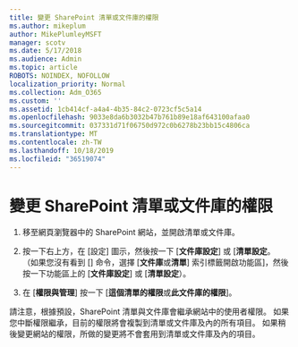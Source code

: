 ```yaml
---
title: 變更 SharePoint 清單或文件庫的權限
ms.author: mikeplum
author: MikePlumleyMSFT
manager: scotv
ms.date: 5/17/2018
ms.audience: Admin
ms.topic: article
ROBOTS: NOINDEX, NOFOLLOW
localization_priority: Normal
ms.collection: Adm_O365
ms.custom: ''
ms.assetid: 1cb414cf-a4a4-4b35-84c2-0723cf5c5a14
ms.openlocfilehash: 9033e8da6b3032b47b761b89e18af643100afaa0
ms.sourcegitcommit: 037331d71f06750d972c0b6278b23bb15c4806ca
ms.translationtype: MT
ms.contentlocale: zh-TW
ms.lasthandoff: 10/18/2019
ms.locfileid: "36519074"
---
```

# <a name="change-permissions-for-a-sharepoint-list-or-library"></a>變更 SharePoint 清單或文件庫的權限

1. 移至網頁瀏覽器中的 SharePoint 網站，並開啟清單或文件庫。
    
2. 按一下右上方，在 [設定] 圖示，然後按一下 [**文件庫設定**] 或 [**清單設定**。 （如果您沒有看到 [] 命令，選擇 [**文件庫**或**清單**] 索引標籤開啟功能區]，然後按一下功能區上的 [**文件庫設定**] 或 [**清單設定**）。 
    
3. 在 [**權限與管理**] 按一下 [**這個清單的權限**或**此文件庫的權限**]。
    
請注意，根據預設，SharePoint 清單與文件庫會繼承網站中的使用者權限。 如果您中斷權限繼承，目前的權限將會複製到清單或文件庫及內的所有項目。 如果稍後變更網站的權限，所做的變更將不會套用到清單或文件庫及內的項目。
  

